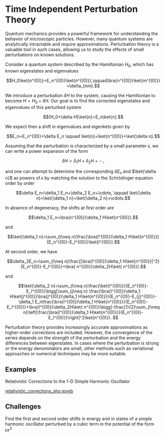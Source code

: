 # Time Independent Perturbation Theory

Quantum mechanics provides a powerful framework for understanding the behavior of microscopic particles. However, many quantum systems are analytically intractable and require approximations. Perturbation theory is a valuable tool in such cases, allowing us to study the effects of small perturbations on known solutions.

Consider a quantum system described by the Hamiltonian $H_0$, which has known eigenstates and eigenvalues

$$H_0\ket{n^{0)}}=E_n^{(0)}\ket{n^{(0)}},\qquad\bra{n^{(0)}}\ket{m^{(0)}}=\delta_{nm}.$$

We introduce a perturbation $\delta H$ to the system, causing the Hamiltonian to become $H=H_0+\delta H$. Our goal is to find the corrected eigenstates and eigenvalues of this perturbed system

$$(H_0+\delta H)\ket{n}=E_n\ket{n}.$$

We expect then a shift in eigenvalues and eigenkets given by

$$E_n=E_n^{(0)}+\delta E_n \qquad \ket{n}=\ket{n^{(0)}}+\ket{\delta n}.$$

Assuming that the perturbation is characterized by a small parameter $\epsilon$, we can write a power expansion of the form

$$\delta H=\delta_1 H+\delta_2 H+\cdots,$$

and one can attempt to  determine the corresponding $\delta E_n$ and $\ket{\delta n}$ as powers of $\epsilon$ by matching the solution to the Schrödinger equation order by order

$$\delta E_n=\delta_1 E_n+\delta_2 E_n+\cdots, \qquad \ket{\delta n}=\ket{\delta_1 n}+\ket{\delta_2 n}+\cdots.$$

In absence of degeneracy, the shifts at first order are

$$\delta_1 E_n=\bra{n^{(0)}}\delta_1 H\ket{n^{(0)}}.$$

and

$$\ket{\delta_1 n}=\sum_{l\neq n}\frac{\bra{l^{(0)}}\delta_1 H\ket{n^{(0)}}}{E_n^{(0)}-E_l^{(0)}}\ket{l^{(0)}}.$$

At second order, we have

$$\delta_2E_n=\sum_{l\neq n}\frac{|\bra{l^{(0)}}\delta_1 H\ket{n^{(0)}}|^2}{E_n^{(0)}-E_l^{(0)}}+\bra{ n^{(0)}}\delta_2H\ket{ n^{(0)}}.$$

and

$$\ket{\delta_2 n}=\sum_{l\neq n}\frac{\ket{l^{(0)}}}{E_n^{(0)}-E_l^{(0)}}\bigg[\sum_{j\neq n}
\frac{\bra{l^{(0)}}\delta_1 H\ket{j^{(0)}}\bra{j^{(0)}}\delta_1 H\ket{n^{(0)}}}{E_n^{(0)}-E_{j}^{(0)}}-\delta_1 E_n\frac{\bra{l^{(0)}}\delta_1 H\ket{n^{(0)}}}{E_n^{(0)}-E_l^{(0)}}+\bra{l^{(0)}}\delta_2H\ket{ n^{(0)}}\bigg]-\frac{1}{2}\sum_{l\neq n}\left|\frac{\bra{l^{(0)}}\delta_1 H\ket{n^{(0)}}}{E_n^{(0)}-E_l^{(0)}}\right|^2\ket{n^{(0)}}.
$$

Perturbation theory provides increasingly accurate approximations as higher-order corrections are included. However, the convergence of the series depends on the strength of the perturbation and the energy differences between eigenstates. In cases where the perturbation is strong or the energy denominators are small, other methods such as variational approaches or numerical techniques may be more suitable.

## Examples

Relativistic Corrections to the  1-D Simple Harmonic Oscillator

[relativistic_corrections_sho.ipynb](https://github.com/Vaquera-Araujo/LabAv2023/blob/main/Symbolic%20and%20Numerical%20Projects/Time%20Independent%20Perturbation%20Theory/relativistic_corrections_sho.ipynb)

## Challenges

Find the first and second order shifts in energy and in states of a simple harmonic oscillator perturbed by a cubic term in the potential of the form $\epsilon x^3$
